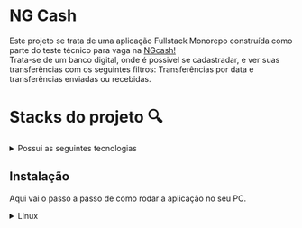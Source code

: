# NG Cash

Este projeto se trata de uma aplicação Fullstack Monorepo construída como parte do teste técnico para vaga na [NGcash!](https://ng.cash/)  
Trata-se de um banco digital, onde é possivel se cadastradar, e ver suas transferências com os seguintes filtros:
Transferências por data e transferências enviadas ou recebidas.
# Stacks do projeto 🔍

<details>
<summary>Possui as seguintes tecnologias</summary> <br>

📊 **Banco de dados:**
  - Relacional, construído com PostGreSQL e Sequelize como ORM;

🔙 **Back-end:**
 - Construído seguindo modelo REST, feito 100% em Typescript;
 
🐋 **Docker:**
 - Toda a aplicação é dockerizada com dockerfile no front e back end

 🔙 **Front-end:**
 - Feito em React, CSS e Bootstrap
 
 </details> 
 

## Instalação

Aqui vai o passo a passo de como rodar a aplicação no seu PC.

<details> 
<summary>Linux</summary> </br>

Na pasta raiz, rode o comando para realizar o compose

   ```bash
  docker-compose up -d
``` 

Agora é só esperar o compose finalizar Pega um copo de água enquanto isso 🥤

Depois de finalizado, acesse o [link](https://localhost:3000/) para visualizar a aplicação.

</details> 

